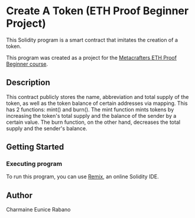 # Create A Token (ETH Proof Beginner Project)

This Solidity program is a smart contract that imitates the creation of a token. 

This program was created as a project for the [Metacrafters ETH Proof Beginner course](https://academy.metacrafters.io/content/solidity-beginner).

## Description

This contract publicly stores the name, abbreviation and total supply of the token, as well as the token balance of certain addresses via mapping. This has 2 functions: mint() and burn(). The mint function mints tokens by increasing the token's total supply and the balance of the sender by a certain value. The burn function, on the other hand, decreases the total supply and the sender's balance.

## Getting Started

### Executing program

To run this program, you can use [Remix](https://remix.ethereum.org/), an online Solidity IDE.

## Author

Charmaine Eunice Rabano
